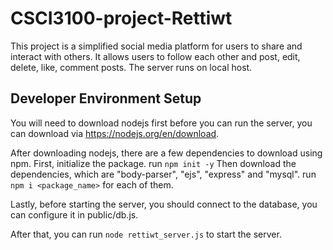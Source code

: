 # CSCI3100-project-Rettiwt
This project is a simplified social media platform for users to share and interact with others. It allows users to follow each other and post, edit, delete, like, comment posts. The server runs on local host.

## Developer Environment Setup
You will need to download nodejs first before you can run the server, you can download via https://nodejs.org/en/download.

After downloading nodejs, there are a few dependencies to download using npm.
First, initialize the package.
run `npm init -y`
Then download the dependencies, which are "body-parser", "ejs", "express" and "mysql".
run `npm i <package_name>` for each of them.

Lastly, before starting the server, you should connect to the database, you can configure it in public/db.js.

After that, you can run `node rettiwt_server.js` to start the server.

